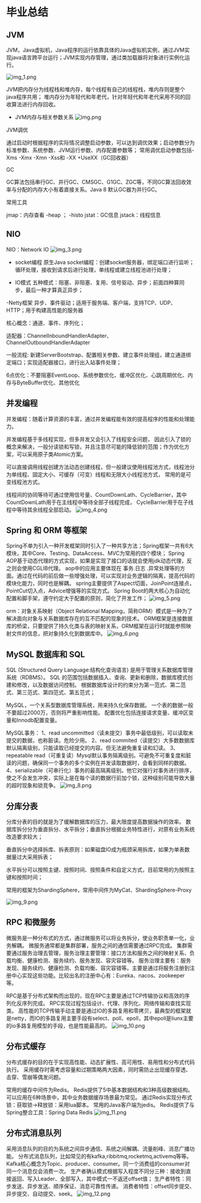 # 毕业总结

## JVM
JVM，Java虚拟机，Java程序的运行依靠具体的Java虚拟机实例，通过JVM实现java语言跨平台运行；JVM实现内存管理，通过类加载器将对象进行实例化运行。

![img_1.png](img_1.png)

JVM把内存分为线程栈和堆内存，每个线程有自己的线程栈，堆内存则是整个java程序共用；
堆内存分为年轻代和年老代，针对年轻代和年老代采用不同的回收算法进行内存回收。
- JVM内存与相关参数关系
![img.png](img.png)
  
JVM调优

通过启动时根据程序的实际情况调整启动参数，可以达到调优效果；启动参数分为标准参数、系统参数、JVM运行参数、内存配置参数等；
常用调优启动参数包括-Xms -Xmx -Xmn -Xss和 -XX +UseXX（GC回收器）

GC

GC算法包括串行GC、并行GC、CMSGC、G1GC、ZGC等，不同GC算法回收效率与分配的内存大小有着直接关系。Java 8 默认GC器为并行GC。

常用工具

jmap：内存查看 -heap ； -histo
jstat：GC信息
jstack：线程信息

## NIO
NIO：Network IO
![img_3.png](img_3.png)
- socket编程
原生Java socket编程：创建socket服务器，绑定端口进行监听；循环处理，接收到请求后进行处理，单线程或建立线程池进行处理；

- IO模式
五种模式：阻塞、非阻塞、复用、信号驱动、异步；前面四种算同步，最后一种才算真正异步；

-Netty框架
异步、事件驱动；适用于服务端、客户端，支持TCP、UDP、HTTP；用于构建高性能的服务器

核心概念：通道、事件、序列化；

适配器：ChannelInboundHandlerAdapter、ChannelOutboundHandlerAdapter

一般流程: 新建ServerBootstrap、配置相关参数、建立事件处理组，建立通道绑定端口；实现适配器接口，进行出入站事件处理；

6点优化：不要阻塞EventLoop、系统参数优化、缓冲区优化、心跳周期优化、内存与ByteBuffer优化、其他优化

## 并发编程
并发编程：随着计算资源的丰富，通过并发编程能有效的提高程序的性能和处理能力。

并发编程基于多线程实现，但多并发又会引入了线程安全问题，
因此引入了锁的概念来解决，一般分读锁和写锁，并且注意尽可能的降低锁的范围；作为优化方案，可以采用原子类Atomic方案。

可以直接调用线程创建方法动态创建线程，但一般建议使用线程池方式，线程池分为单线程、固定大小、可缓存（可变）线程和无限大小线程池方式，
常用的是可变线程池方式。

线程间的协同等待可通过使用信号量、CountDownLath、CycleBarrier，其中CountDownLath用于在主线程中等待全部子线程完成，
CycleBarrier用于在子线程中等待其余线程全部启动。
![img_4.png](img_4.png)
## Spring 和 ORM 等框架
Spring不单为引入一种开发框架同时引入了一种共享方法；Spring框架一共有6大模块，其中Core、Testing、DataAccess、MVC为常用的四个模块；
Spring AOP基于动态代理的方式实现，如果是实现了接口的话就会使用jdk动态代理，反之则会使用CGLIB代理。
aop中的应用主要体现在 事务.日志 .异常处理等的方面。通过在代码的前后做一些增强处理，可以实现对业务逻辑的隔离，提高代码的模块化能力，同时也是解耦。
spring主要提供了Aspect切面，JoinPoint连接点，PointCut切入点，Advice增强等的实现方式。
Spring Boot的两大核心为自动化配置和脚手架，遵守约定大于配置的原则，简化了开发工作；
![img_5.png](img_5.png)

orm：对象关系映射（Object Relational Mapping，简称ORM）模式是一种为了解决面向对象与关系数据库存在的互不匹配的现象的技术。
ORM框架是连接数据库的桥梁，只要提供了持久化类与表的映射关系，ORM框架在运行时就能参照映射文件的信息，把对象持久化到数据库中。
![img_6.png](img_6.png)

## MySQL 数据库和 SQL
SQL (Structured Query Language:结构化查询语言) 是用于管理关系数据库管理系统（RDBMS）。 
SQL 的范围包括数据插入、查询、更新和删除，数据库模式创建和修改，以及数据访问控制。
根据数据库设计的约束分为第一范式、第二范式、第三范式、第四范式、第五范式；

MySQL，一个关系型数据库管理系统，用来持久化保存数据。
一个表的数据一般不要超过2000万，否则将严重影响性能。
配置优化包括连接请求变量、缓冲区变量和Innodb配置变量。

MySQL事务：
1、read uncommitted（读未提交）事务中最低级别，可以读取未提交的数据，也称脏读。危险少用。
2、read commited（读提交）大多数数据库默认隔离级别，只能读取已经提交的内容。但无法避免重复读和幻读。
3、repeatable read（可重复读）Mysql默认事务隔离级别。可避免不可重复度和脏读的问题，确保同一个事务的多个实例在并发读取数据时，会看到同样的数据。
4、serializable（可串行化）事务的最高隔离级别。他它对强行对事务进行排序，使之不会发生冲突，实际上是在每个读的数据行前加个锁，这种级别可能导致大量的超时现象和锁竞争。
![img_8.png](img_8.png)
## 分库分表
分库分表的目的就是为了缓解数据库的压力，最大限度提高数据操作的效率。
数据库拆分分为垂直拆分、水平拆分；垂直拆分根据业务特性进行，对原有业务系统改造要求较大；

垂直拆分中选择拆库、拆表原则：如果磁盘IO成为瓶颈采用拆库，如果为单表数据量过大采用拆表；

水平拆分可以按照主键、按照时间、按照条件和自定义方式，目前常用的为按照主键和按照时间；

常用的框架为ShardingSphere，常用中间件为MyCat、ShardingSphere-Proxy

![img_9.png](img_9.png)
## RPC 和微服务
微服务是一种分布式的方式，通过微服务可以将业务拆分，使业务职责单一化，业务解耦。
微服务通常都是集群部署，服务之间的通信需要通过RPC完成。
集群需要通过服务治理去管理，服务治理主要管理：接口方法和服务之间的映射关系、负载均衡、健康检测、服务续约、服务发现、容灾容错等。
服务治理主要有：服务发现、服务续约、健康检测、负载均衡、容灾容错等。主要是通过将服务注册到注册中心实现这些功能。比较出名的注册中心有：Eureka、nacos、zookeeper等。

RPC是基于分布式架构而出现的，现在RPC主要是通过TCP传输协议和高效的序列化反序列完成。
RPC实现过程包括设计、代理、序列化、网络传输和查找实现类。
高性能的TCP传输手动主要是通过IO的多路复用和零拷贝，最典型的框架就是netty，而IO的多路复用主要手段有select、poll、epoll，其中epoll是liunx主要的io多路复用模型的手段，也是性能最高的。
![img_10.png](img_10.png)
## 分布式缓存
分布式缓存的目的在于实现高性能、动态扩展性、高可用性、易用性和分布式代码执行。
采用缓存时需考虑容量和过期策略两大因素，同时需防止出现缓存穿透、击穿、雪崩等偶发问题。

常用的缓存中间件为Redis。
Redis提供了5中基本数据结构和3种高级数据结构。可以应用在6种场景中，其中业务数据缓存场景最为常见。
通过Redis实现分布式锁：获取锁->释放锁：采用lua脚本。
常用的Java客户端为jedis。
Redis提供了与Spring整合工具：Spring Data Redis
![img_11.png](img_11.png)
## 分布式消息队列
采用消息队列的目的为系统之间异步通信、系统之间解耦、流量削峰、消息广播功能。
分布式消息队列，比如常见的有kafka,ribbitmq,rocketmq,activemq等等。
Kafka核心概念为Topic、producer、consumer。同一个消费组的consumer对同一个消息仅会消费一次。
生产者确认模式根据写入程度不同分三种：接收到直接返回、写入Leader、全部写入，其中模式一不返还offset值；
生产者特性：同步发送、异步发送、顺序保证、消息可靠性传递。
消费者特性：offset同步提交、异步提交、自动提交、seek。
![img_12.png](img_12.png)